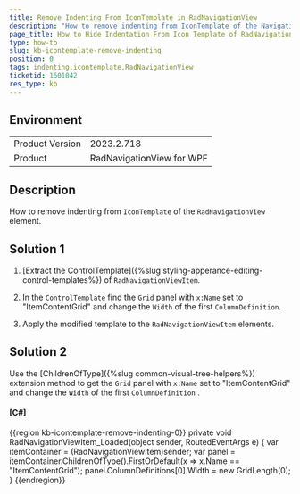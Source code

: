 ```yaml
---
title: Remove Indenting From IconTemplate in RadNavigationView
description: "How to remove indenting from IconTemplate of the NavigationView element."
page_title: How to Hide Indentation From Icon Template of RadNavigationView for WPF
type: how-to 
slug: kb-icontemplate-remove-indenting
position: 0
tags: indenting,icontemplate,RadNavigationView
ticketid: 1601042
res_type: kb
---
```


## Environment

<table>
    <tbody>
        <tr>
            <td>Product Version</td>
            <td>2023.2.718</td>
        </tr>
        <tr>
            <td>Product</td>
            <td>RadNavigationView for WPF</td>
        </tr>
    </tbody>
</table>	

## Description

How to remove indenting from `IconTemplate` of the `RadNavigationView` element.

## Solution 1

1. [Extract the ControlTemplate]({%slug styling-apperance-editing-control-templates%}) of `RadNavigationViewItem`.

2. In the `ControlTemplate` find the `Grid` panel with `x:Name` set to "ItemContentGrid" and change the `Width` of the first `ColumnDefinition`.

3. Apply the modified template to the `RadNavigationViewItem` elements.

## Solution 2

Use the [ChildrenOfType]({%slug common-visual-tree-helpers%}) extension method to get the `Grid` panel with `x:Name` set to "ItemContentGrid" and change the `Width` of the first `ColumnDefinition` .

#### __[C#]__
{{region kb-icontemplate-remove-indenting-0}}
	private void RadNavigationViewItem_Loaded(object sender, RoutedEventArgs e)
	{
		var itemContainer = (RadNavigationViewItem)sender;
		var panel = itemContainer.ChildrenOfType<Grid>().FirstOrDefault(x => x.Name == "ItemContentGrid");
		panel.ColumnDefinitions[0].Width = new GridLength(0);
	}
{{endregion}}

